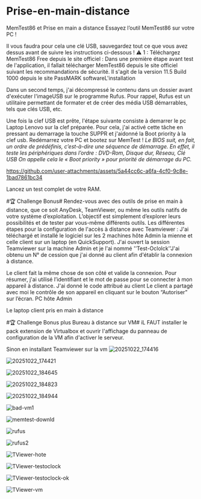 # Prise-en-main-distance
MemTest86 et Prise en main a distance
Essayez l’outil MemTest86 sur votre PC !

Il vous faudra pour cela une clé USB, sauvegardez tout ce que vous avez dessus avant de suivre les instructions ci-dessous ! ⚠️
1 : Téléchargez MemTest86 Free depuis le site officiel :
Dans une première étape avant test de l'application, il fallait télécharger MemTest86 depuis le site officiel suivant les recommandations de sécurité. Il s'agit de la version 11.5 Build 1000 depuis le site PassMARK softwareL'installation

Dans un second temps, j'ai décompressé le contenu dans un dossier avant d'exécuter l'imageUSB sur le programme Rufus. Pour rappel, Rufus est un utilitaire permettant de formater et de créer des média USB démarrables, tels que clés USB, etc.


Une fois la clef USB est prête, l'étape suivante consiste à demarrer le pc Laptop Lenovo sur la clef préparée. Pour cela, j'ai activé cette tâche en pressant au demarrage la touche SUPPR et j'aidonné la Boot priority à la clef usb.
Redémarrez votre PC et bootez sur MemTest !
*Le BIOS suit, en fait, un ordre de prédéfinis, c’est-à-dire une séquence de démarrage.
En effet, il teste les périphériques dans l’ordre : DVD-Rom, Disque dur, Réseau, Clé USB
On appelle cela le « Boot priority » pour priorité de démarrage du PC.*

https://github.com/user-attachments/assets/5a44cc6c-a6fa-4cf0-9c8e-1bad7861bc34

Lancez un test complet de votre RAM.

#🏆 Challenge Bonus#
Rendez-vous avec des outils de prise en main à distance, que ce soit AnyDesk, TeamViewer, ou même les outils natifs de votre système d’exploitation.
L’objectif est simplement d’explorer leurs possibilités et de tester par vous-même différents outils.
Les différentes étapes pour la configuration de l'accès à distance avec Teamviewer :
J'ai téléchargé et installé le logiciel sur les 2 machines hôte Admin la mienne et celle client sur un laptop (en QuickSupport).
J'ai ouvert la session Teamviewer sur la machine Admin et je l'ai nommé ''Test-Oclolck''J'ai obtenu un N° de cession que j'ai donné au client afin d'établir la connexion à distance.

Le client fait la même chose de son côté et valide la connexion. Pour résumer, j'ai utilisé l’identifiant et le mot de passe pour se connecter à mon appareil à distance. J'ai donné le code attribué au client
Le client a partagé avec moi le contrôle de son appareil en cliquant sur le bouton “Autoriser” sur l’écran.
PC hôte Admin

Le laptop client pris en main à distance

#🏆 Challenge Bonus plus Bureau à distance sur VM#
iL FAUT installer le pack extension de Virtualbox et ouvrir l'affichage du panneau de configuration de la VM afin d'activer le serveur.

Sinon en installant Teamviewer sur la vm
![20251022_174416](C:/Users/walim/Desktop/Challenges_Oclock/ch-11-RDP/20251022_174416.jpg)

![20251022_174421](ch6-Prise-en-main-distance.images/20251022_174421.jpg)

![20251022_184645](ch6-Prise-en-main-distance.images/20251022_184645.jpg)

![20251022_184823](ch6-Prise-en-main-distance.images/20251022_184823.jpg)

![20251022_184944](ch6-Prise-en-main-distance.images/20251022_184944.jpg)

![bad-vm1](ch6-Prise-en-main-distance.images/bad-vm1.jpg)

![memtest-downld](ch6-Prise-en-main-distance.images/memtest-downld.jpg)

![rufus](ch6-Prise-en-main-distance.images/rufus.jpg)

![rufus2](ch6-Prise-en-main-distance.images/rufus2.jpg)

![TViewer-hote](ch6-Prise-en-main-distance.images/TViewer-hote.jpg)

![TViewer-testoclock](ch6-Prise-en-main-distance.images/TViewer-testoclock.jpg)

![TViewer-testoclock-ok](ch6-Prise-en-main-distance.images/TViewer-testoclock-ok.jpg)

![TViewer-vm](ch6-Prise-en-main-distance.images/TViewer-vm.jpg)


